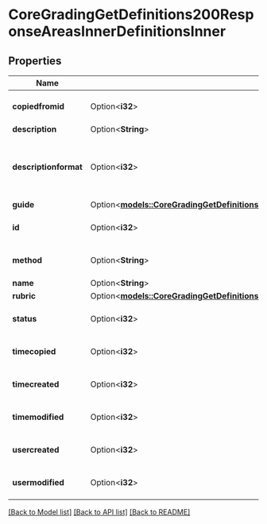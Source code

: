 # CoreGradingGetDefinitions200ResponseAreasInnerDefinitionsInner

## Properties

Name | Type | Description | Notes
------------ | ------------- | ------------- | -------------
**copiedfromid** | Option<**i32**> | copied from id | [optional][default to null]
**description** | Option<**String**> | description | [optional]
**descriptionformat** | Option<**i32**> | description format (1 = HTML, 0 = MOODLE, 2 = PLAIN, or 4 = MARKDOWN) | [optional]
**guide** | Option<[**models::CoreGradingGetDefinitions200ResponseAreasInnerDefinitionsInnerGuide**](core_grading_get_definitions_200_response_areas_inner_definitions_inner_guide.md)> |  | [optional]
**id** | Option<**i32**> | definition id | [optional][default to null]
**method** | Option<**String**> | method | [optional][default to null]
**name** | Option<**String**> | name | [optional]
**rubric** | Option<[**models::CoreGradingGetDefinitions200ResponseAreasInnerDefinitionsInnerRubric**](core_grading_get_definitions_200_response_areas_inner_definitions_inner_rubric.md)> |  | [optional]
**status** | Option<**i32**> | status | [optional][default to null]
**timecopied** | Option<**i32**> | time copied | [optional][default to null]
**timecreated** | Option<**i32**> | creation time | [optional][default to null]
**timemodified** | Option<**i32**> | last modified time | [optional][default to null]
**usercreated** | Option<**i32**> | user who created definition | [optional][default to null]
**usermodified** | Option<**i32**> | user who modified definition | [optional][default to null]

[[Back to Model list]](../README.md#documentation-for-models) [[Back to API list]](../README.md#documentation-for-api-endpoints) [[Back to README]](../README.md)


